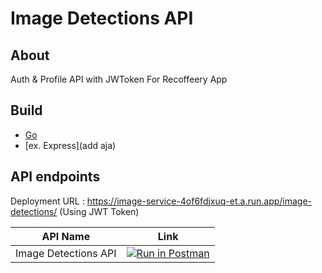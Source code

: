 # Image Detections API

## About

Auth & Profile API with JWToken For Recoffeery App

## Build

* [Go](https://go.dev/)
* [ex. Express](add aja)

## API endpoints

Deployment URL : https://image-service-4of6fdjxuq-et.a.run.app/image-detections/ (Using JWT Token)

| API Name | Link | 
| ------ | ------ |
| Image Detections API | [![Run in Postman](https://run.pstmn.io/button.svg)](https://documenter.getpostman.com/view/16459195/2s93sgVpzT) |
